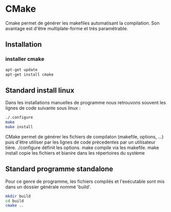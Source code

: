 # CMake


Cmake permet de générer les makefiles automatisant la compilation.
Son avantage est d'être multiplate-forme et très paramétrable.


## Installation

### installer cmake
```bash
apt-get update
apt-get install cmake
```

## Standard install linux
Dans les installations manuelles de programme nous retrouvons souvent les lignes de code suivante sous linux :
```bash
./.configure
make
make install
```

CMake permet de générer les fichiers de compilaton (makefile, options, ...) puis d'être utiliser par les lignes de code précedentes par un utilisateur tière.
./configure définit les options.
make compile via les makefile.
make install copie les fichiers et bianire dans les répertoires du système


## Standard programme standalone

Pour ce genre de programme, les fichiers compilés et l'exécutable sont mis dans un dossier générale nommé 'build'.

```bash
mkdir build
cd build
cmake ..
```




